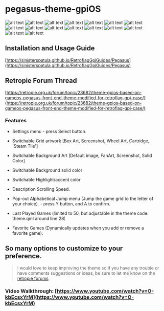# pegasus-theme-gpiOS

![alt text](https://i.imgur.com/EjqIWkn.png) ![alt text](https://i.imgur.com/IP9e4t5.png) ![alt text](https://i.imgur.com/jIKEXtI.png) ![alt text](https://i.imgur.com/fjh4uy4.png) ![alt text](https://i.imgur.com/JLq1vAR.png) ![alt text](https://i.imgur.com/yHYOfG3.png) ![alt text](https://i.imgur.com/q8BdOBP.png) ![alt text](https://i.imgur.com/JyDsPvN.png) ![alt text](https://i.imgur.com/EQ0lXfx.png) ![alt text](https://i.imgur.com/ybhIgjM.png) ![alt text](https://i.imgur.com/AJfNLeB.png) ![alt text](https://i.imgur.com/GsWSPm7.png) ![alt text](https://i.imgur.com/8qhPzJt.png) ![alt text](https://i.imgur.com/LR2IJD4.png) ![alt text](https://i.imgur.com/qzL1jI2.png) ![alt text](https://i.imgur.com/OP02bD5.png)

## Installation and Usage Guide

[https://sinisterspatula.github.io/RetroflagGpiGuides/Pegasus](https://sinisterspatula.github.io/RetroflagGpiGuides/Pegasus)

## Retropie Forum Thread

[https://retropie.org.uk/forum/topic/23682/theme-gpios-based-on-gameos-pegasus-front-end-theme-modified-for-retroflag-gpi-case/](https://retropie.org.uk/forum/topic/23682/theme-gpios-based-on-gameos-pegasus-front-end-theme-modified-for-retroflag-gpi-case/)

### Features

* Settings menu - press Select button.

* Switchable Grid artwork [Box Art, Screenshot, Wheel Art, Cartridge, 'Steam Tile']

* Switchable Background Art [Default image, FanArt, Screenshot, Solid Color]

* Switchable Background solid color

* Switchable Highlight/accent color

* Description Scrolling Speed.

* Pop-out Alphabetical Jump menu (Jump the game grid to the letter of your choice). - press Y button, and A to confirm.

* Last Played Games (limited to 50, but adjustable in the theme code: theme.qml around line 28)

* Favorite Games (Dynamically updates when you add or remove a favorite game).

## So many options to customize to your preference.

> I would love to keep improving the theme so if you have any trouble or have comments suggestions or ideas, be sure to let me know on the [retropie forums](https://retropie.org.uk/forum/topic/23682/theme-gpios-based-on-gameos-pegasus-front-end-theme-modified-for-retroflag-gpi-case/)

### Video Walkthrough: [https://www.youtube.com/watch?v=O-kbEcsxYrM](https://www.youtube.com/watch?v=O-kbEcsxYrM)
